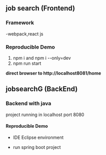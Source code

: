 ## job search (Frontend)

### Framework
 -webpack,react js

### Reproducible Demo
1. npm i and npm i --only=dev 
2. npm run start 


**direct browser to http://localhost8081/home**


## jobsearchG (BackEnd)

### Backend with java
 project running in localhost port 8080
#### Reproducible Demo

- IDE Eclipse environment

- run spring boot project